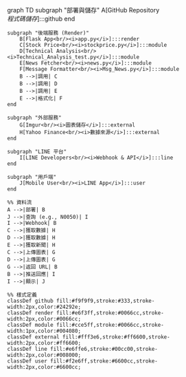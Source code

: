 graph TD
    subgraph "部署與儲存"
        A[GitHub Repository<br/><i>程式碼儲存</i>]:::github
    end

    subgraph "後端服務 (Render)"
        B[Flask App<br/><i>app.py</i>]:::render
        C[Stock Price<br/><i>stockprice.py</i>]:::module
        D[Technical Analysis<br/><i>Technical_Analysis_test.py</i>]:::module
        E[News Fetcher<br/><i>news.py</i>]:::module
        F[Message Formatter<br/><i>Msg_News.py</i>]:::module
        B -->|調用| C
        B -->|調用| D
        B -->|調用| E
        E -->|格式化| F
    end

    subgraph "外部服務"
        G[Imgur<br/><i>圖表儲存</i>]:::external
        H[Yahoo Finance<br/><i>數據來源</i>]:::external
    end

    subgraph "LINE 平台"
        I[LINE Developers<br/><i>Webhook & API</i>]:::line
    end

    subgraph "用戶端"
        J[Mobile User<br/><i>LINE App</i>]:::user
    end

    %% 資料流
    A -->|部署| B
    J -->|查詢 (e.g., N0050)| I
    I -->|Webhook| B
    C -->|獲取數據| H
    D -->|獲取數據| H
    E -->|獲取新聞| H
    C -->|上傳圖表| G
    D -->|上傳圖表| G
    G -->|返回 URL| B
    B -->|推送回應| I
    I -->|顯示| J

    %% 樣式定義
    classDef github fill:#f9f9f9,stroke:#333,stroke-width:2px,color:#24292e;
    classDef render fill:#e6f3ff,stroke:#0066cc,stroke-width:2px,color:#0066cc;
    classDef module fill:#cce5ff,stroke:#0066cc,stroke-width:1px,color:#004080;
    classDef external fill:#fff3e6,stroke:#ff6600,stroke-width:2px,color:#ff6600;
    classDef line fill:#e6ffe6,stroke:#00cc00,stroke-width:2px,color:#008000;
    classDef user fill:#f2e6ff,stroke:#6600cc,stroke-width:2px,color:#6600cc;
